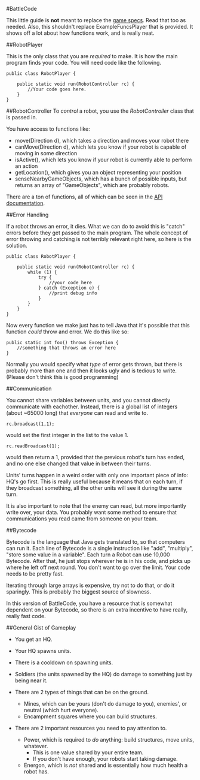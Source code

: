 #BattleCode

This little guide is **not** meant to replace the [game specs](https://github.com/bovard/battlecode-server-2014/blob/325ac6f5a9b3333f439ed3d30aec33209746e982/specs.md).
Read that too as needed.
Also, this shouldn't replace ExampleFuncsPlayer that is provided. It shows off a lot about how functions work, and is really neat.

##RobotPlayer

This is the only class that you are *required* to make. It is how the main program finds your code.
You will need code like the following.

	public class RobotPlayer {

		public static void run(RobotController rc) {
			//Your code goes here.
		}
	}

##RobotController
To *control* a robot, you use the *RobotController* class that is passed in.

You have access to functions like:

* move(Direction d), which takes a direction and moves your robot there
* canMove(Direction d), which lets you know if your robot is capable of moving in some direction
* isActive(), which lets you know if your robot is currently able to perform an action
* getLocation(), which gives you an object representing your position
* senseNearbyGameObjects, which has a bunch of possible inputs, but returns an array of "GameObjects", which are probably robots.

There are a ton of functions, all of which can be seen in the [API documentation](http://bovard.github.io/bcode2013-scaffold/).

##Error Handling

If a robot throws an error, it dies.
What we can do to avoid this is "catch" errors before they get passed to the main program.
The whole concept of error throwing and catching is not terribly relevant right here, so here is the solution.


	public class RobotPlayer {

		public static void run(RobotController rc) {
			while (1) {
				try {
					//your code here
				} catch (Exception e) {
					//print debug info
				}
			}
		}
	}

Now every function we make just has to tell Java that it's possible that this function *could* throw and error.
We do this like so:

	public static int foo() throws Exception {
		//something that throws an error here
	}

Normally you would specify what *type* of error gets thrown, but there is probably more than one and then it looks ugly and is tedious to write. (Please don't think this is good programming)

##Communication

You cannot share variables between units, and you cannot directly communicate with eachother. Instead, there is a global list of integers (about ~65000 long) that *everyone* can read and write to. 

	rc.broadcast(1,1);

would set the first integer in the list to the value 1.

	rc.readBroadcast(1);

would then return a 1, provided that the previous robot's turn has ended, and no one else changed that value in between their turns.

Units' turns happen in a weird order with only one important piece of info: HQ's go first.
This is really useful because it means that on each turn, if they broadcast something, all the other units will see it during the same turn.

It is also important to note that the enemy can read, but more importantly write over, your data.
You probably want some method to ensure that communications you read came from someone on your team.

##Bytecode

Bytecode is the language that Java gets translated to, so that computers can run it. 
Each line of Bytecode is a single instruction like "add", "multiply", "store some value in a variable".
Each turn a Robot can use 10,000 Bytecode. After that, he just stops wherever he is in his code, and picks up where he left off next round.
You don't want to go over the limit. Your code needs to be pretty fast.

Iterating through large arrays is expensive, try not to do that, or do it sparingly. This is probably the biggest source of slowness.

In this version of BattleCode, you have a resource that is somewhat dependent on your Bytecode, so there is an extra incentive to have really, really fast code.


##General Gist of Gameplay

* You get an HQ. 
* Your HQ spawns units. 
* There is a cooldown on spawning units.

* Soldiers (the units spawned by the HQ) do damage to something just by being near it.

* There are 2 types of things that can be on the ground.
	* Mines, which can be yours (don't do damage to you), enemies', or neutral (which hurt everyone).
	* Encampment squares where you can build structures.

* There are 2 important resources you need to pay attention to.
	* Power, which is required to *do* anything: build structures, move units, whatever.
		* This is one value shared by your entire team.
		* If you don't have enough, your robots start taking damage.
	* Energon, which is *not* shared and is essentially how much health a robot has.


